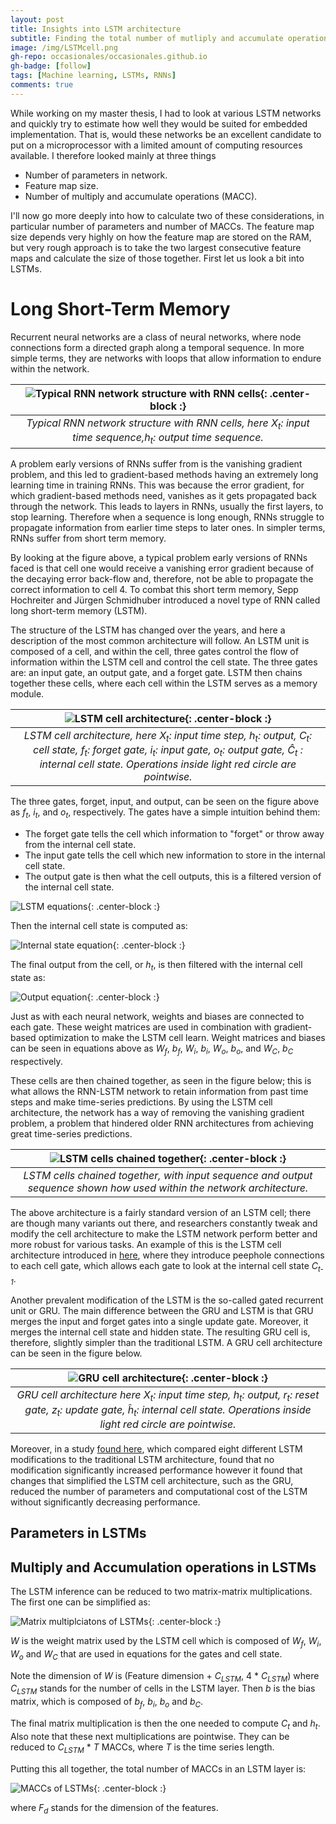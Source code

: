 ```yaml
---
layout: post
title: Insights into LSTM architecture
subtitle: Finding the total number of mutliply and accumulate operations
image: /img/LSTMcell.png
gh-repo: occasionales/occasionales.github.io
gh-badge: [follow]
tags: [Machine learning, LSTMs, RNNs]
comments: true
---
```


While working on my master thesis, I had to look at various LSTM networks and quickly try to estimate how well they would be suited for embedded implementation. That is, would these networks be an excellent candidate to put on a microprocessor with a limited amount of computing resources available. I therefore looked mainly at three things

* Number of parameters in network.
* Feature map size.
* Number of multiply and accumulate operations (MACC).

I'll now go more deeply into how to calculate two of these considerations, in particular number of parameters and number of MACCs. The feature map size depends very highly on how the feature map are stored on the RAM, but very rough approach is to take the two largest consecutive feature maps and calculate the size of those together. First let us look a bit into LSTMs.

# Long Short-Term Memory
Recurrent neural networks are a class of neural networks, where node connections form a directed graph along a temporal sequence. In more simple terms, they are networks with loops that allow information to endure within the network.

| ![Typical RNN network structure with RNN cells](/img/RNN.png){: .center-block :} | 
|:--:| 
| *Typical RNN network structure with RNN cells, here <em>X<sub>t</sub></em>: input time sequence,<em>h<sub>t</sub></em>: output time sequence.* |

A problem early versions of RNNs suffer from is the vanishing gradient problem, and this led to gradient-based methods having an extremely long learning time in training RNNs. This was because the error gradient, for which gradient-based methods need, vanishes as it gets propagated back through the network. This leads to layers in RNNs, usually the first layers, to stop learning. Therefore when a sequence is long enough, RNNs struggle to propagate information from earlier time steps to later ones. In simpler terms, RNNs suffer from short term memory. 

By looking at the figure above, a typical problem early versions of RNNs faced is that cell one would receive a vanishing error gradient because of the decaying error back-flow and, therefore, not be able to propagate the correct information to cell 4. To combat this short term memory, Sepp Hochreiter and Jürgen Schmidhuber introduced a novel type of RNN called long short-term memory (LSTM). 

The structure of the LSTM has changed over the years, and here a description of the most common architecture will follow. An LSTM unit is composed of a cell, and within the cell, three gates control the flow of information within the LSTM cell and control the cell state. The three gates are: an input gate, an output gate, and a forget gate. LSTM then chains together these cells, where each cell within the LSTM serves as a memory module.

| ![LSTM cell architecture](/img/LSTMcell.png){: .center-block :} | 
|:--:| 
| *LSTM cell architecture, here <em>X<sub>t</sub></em>: input time step, <em>h<sub>t</sub></em>: output, <em>C<sub>t</sub></em>: cell state, <em>f<sub>t</sub></em>: forget gate, <em>i<sub>t</sub></em>: input gate, <em>o<sub>t</sub></em>: output gate, 	<em>&#264;<sub>t</sub></em> : internal cell state. Operations inside light red circle are pointwise.* |


The three gates, forget, input, and output, can be seen on the figure above as <em>f<sub>t</sub></em>, <em>i<sub>t</sub></em>, and <em>o<sub>t</sub></em>, respectively. The gates have a simple intuition behind them:

* The forget gate tells the cell which information to "forget" or throw away from the internal cell state.
* The input gate tells the cell which new information to store in the internal cell state.
* The output gate is then what the cell outputs, this is a filtered version of the internal cell state.

![LSTM equations](/img/LSTM_equations.svg){: .center-block :}

Then the internal cell state is computed as: 

![Internal state equation](/img/internal_state.svg){: .center-block :}

The final output from the cell, or <em>h<sub>t</sub></em>, is then filtered with the internal cell state as:

![Output equation](/img/output_equation.svg){: .center-block :}

Just as with each neural network, weights and biases are connected to each gate. These weight matrices are used in combination with gradient-based optimization to make the LSTM cell learn. Weight matrices and biases can be seen in equations above as <em>W<sub>f</sub></em>, <em>b<sub>f</sub></em>, <em>W<sub>i</sub></em>, <em>b<sub>i</sub></em>, <em>W<sub>o</sub></em>, <em>b<sub>o</sub></em>, and <em>W<sub>C</sub></em>, <em>b<sub>C</sub></em> respectively. 

These cells are then chained together, as seen in the figure below; this is what allows the RNN-LSTM network to retain information from past time steps and make time-series predictions. By using the LSTM cell architecture, the network has a way of removing the vanishing gradient problem, a problem that hindered older RNN architectures from achieving great time-series predictions.

| ![LSTM cells chained together](/img/lstm_cells.png){: .center-block :} | 
|:--:| 
| *LSTM cells chained together, with input sequence and output sequence shown how used within the network architecture.* |

The above architecture is a fairly standard version of an LSTM cell; there are though many variants out there, and researchers constantly tweak and modify the cell architecture to make the LSTM network perform better and more robust for various tasks. An example of this is the LSTM cell architecture introduced in [here](https://ieeexplore.ieee.org/document/861302), where they introduce peephole connections to each cell gate, which allows each gate to look at the internal cell state <em>C<sub>t-1</sub></em>. 

Another prevalent modification of the LSTM is the so-called gated recurrent unit or GRU. The main difference between the GRU and LSTM is that GRU merges the input and forget gates into a single update gate. Moreover, it merges the internal cell state and hidden state. The resulting GRU cell is, therefore, slightly simpler than the traditional LSTM. A GRU cell architecture can be seen in the figure below.

| ![GRU cell architecture](/img/GRUcell.png){: .center-block :} | 
|:--:| 
| *GRU cell architecture here <em>X<sub>t</sub></em>: input time step, <em>h<sub>t</sub></em>: output, <em>r<sub>t</sub></em>: reset gate, <em>z<sub>t</sub></em>: update gate, <em>&#293;<sub>t</sub></em>: internal cell state. Operations inside light red circle are pointwise.* |

Moreover, in a study [found here](https://arxiv.org/abs/1503.04069), which compared eight different LSTM modifications to the traditional LSTM architecture, found that no modification significantly increased performance however it found that changes that simplified the LSTM cell architecture, such as the GRU, reduced the number of parameters and computational cost of the LSTM without significantly decreasing performance.

## Parameters in LSTMs


## Multiply and Accumulation operations in LSTMs

The LSTM inference can be reduced to two matrix-matrix multiplications. The first one can be simplified as:

![Matrix multiplciatons of LSTMs](/img/MACC_lstm.svg){: .center-block :}

<em>W</em> is the weight matrix used by the LSTM cell which is composed of <em>W<sub>f</sub></em>, <em>W<sub>i</sub></em>, <em>W<sub>o</sub></em> and <em>W<sub>C</sub></em> that are used in equations for the gates and cell state. 

Note the dimension of <em>W</em> is (Feature dimension + <em>C<sub>LSTM</sub></em>,  4 * <em>C<sub>LSTM</sub></em>) where <em>C<sub>LSTM</sub></em> stands for the number of cells in the LSTM layer. Then <em>b</em> is the bias matrix, which is composed of <em>b<sub>f</sub></em>, <em>b<sub>i</sub></em>, <em>b<sub>o</sub></em> and <em>b<sub>C</sub></em>. 

The final matrix multiplication is then the one needed to compute <em>C<sub>t</sub></em> and <em>h<sub>t</em></sub>. Also note that these next multiplications are pointwise. They can be reduced to <em>C<sub>LSTM</sub></em> * <em>T</em> MACCs, where <em>T</em> is the time series length.


Putting this all together, the total number of MACCs in an LSTM layer is:

![MACCs of LSTMs](/img/MACC_lstm_final.svg){: .center-block :}

where <em>F<sub>d</sub></em> stands for the dimension of the features. 
